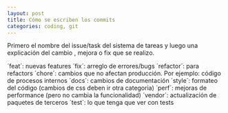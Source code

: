 ```yaml
---
layout: post
title: Cómo se escriben los commits
categories: coding, git
---
```


Primero el nombre del issue/task del sistema de tareas y luego<!--more--> una explicación del cambio , mejora o fix que se realizo.

´feat´: nuevas features
´fix´: arreglo de errores/bugs
´refactor´: para refactors
´chore´: cambios que no afectan producción. Por ejemplo: código de procesos internos
´docs´: cambios de documentación
´style´: formateo del código (cambios de css deben ir otra categoria)
´perf´: mejoras de performance (pero no cambia la funcionalidad)
´vendor´: actualización de paquetes de terceros
´test´: lo que tenga que ver con tests
